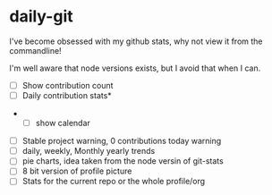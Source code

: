 # daily-git

I've become obsessed with my github stats, why not view it from the commandline!

I'm well aware that node versions exists, but I avoid that when I can.

- [ ] Show contribution count
- [ ] Daily contribution stats*
- *[ ] show calendar
- [ ] Stable project warning, 0 contributions today warning
- [ ] daily, weekly, Monthly yearly trends
- [ ] pie charts, idea taken from the node versin of git-stats
- [ ] 8 bit version of profile picture
- [ ] Stats for the current repo or the whole profile/org
